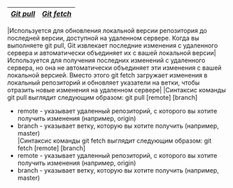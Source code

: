 |<u>***Git pull***</u>|<u>***Git fetch***</u>|
|---|-------|

|Используется для обновления локальной версии репозитория до последней версии, доступной на удаленном сервере. 
Когда вы выполняете git pull, Git извлекает последние изменения с удаленного сервера и автоматически объединяет их с вашей локальной версии|Используется для получения последних изменений с удаленного сервера, но она не автоматически объединяет эти изменения с вашей локальной версией. Вместо этого git fetch загружает изменения в локальный репозиторий и обновляет указатели на ветки, чтобы отразить новые изменения на удаленном сервере|
|Синтаксис команды git pull выглядит следующим образом: git pull [remote] [branch]<br>
- remote - указывает удаленный репозиторий, с которого вы хотите получить изменения (например, origin)<br>
- branch - указывает ветку, которую вы хотите получить (например, master)<br>|Синтаксис команды git fetch выглядит следующим образом: git fetch [remote] [branch]<br>
- remote - указывает удаленный репозиторий, с которого вы хотите получить изменения (например, origin)<br>
- branch - указывает ветку, которую вы хотите получить (например, master)<br>